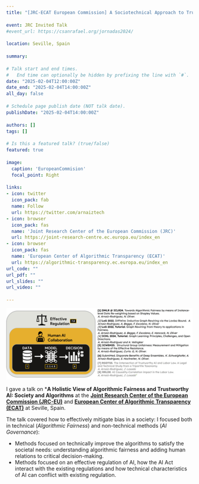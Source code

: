 ```yaml
---
title: "[JRC-ECAT European Commission] A Sociotechnical Approach to Trustworthy AI: from Algorithms to Regulation"

event: JRC Invited Talk
#event_url: https://csanrafael.org/jornadas2024/

location: Seville, Spain

summary: 

# Talk start and end times.
#   End time can optionally be hidden by prefixing the line with `#`.
date: "2025-02-04T12:00:00Z"
date_end: "2025-02-04T14:00:00Z"
all_day: false

# Schedule page publish date (NOT talk date).
publishDate: "2025-02-04T14:00:00Z"

authors: []
tags: []

# Is this a featured talk? (true/false)
featured: true

image:
  caption: 'EuropeanCommision'
  focal_point: Right

links:
- icon: twitter
  icon_pack: fab
  name: Follow
  url: https://twitter.com/arnaiztech
- icon: browser
  icon_pack: fas
  name: 'Joint Research Center of the European Commission (JRC)'
  url: https://joint-research-centre.ec.europa.eu/index_en
- icon: browser
  icon_pack: fas
  name: 'European Center of Algorithmic Transparency (ECAT)'
  url: https://algorithmic-transparency.ec.europa.eu/index_en
url_code: ""
url_pdf: ""
url_slides: ""
url_video: ""

---
```


![Pipeline of the talk](talkSchema.jpg)

I gave a talk on ***A Holistic View of Algorithmic Fairness and Trustworthy AI: Society and Algorithms** at the [**Joint Research Center of the European Commission (JRC-EU)**](https://joint-research-centre.ec.europa.eu/jrc-sites-across-europe/jrc-seville-spain_en) and [**European Center of Algorithmic Transparency (ECAT)**](https://algorithmic-transparency.ec.europa.eu/index_en) at Seville, Spain.

The talk covered how to effectively mitigate bias in a society: I focused both in technical (*Algorithmic Fairness*) and non-technical methods (*AI Governance*):
* Methods focused on technically improve the algorithms to satisfy the societal needs: understanding algorithmic fairness and adding human relations to critical decision-making.
* Methods focused on an effective regulation of AI, how the AI Act interact with the existing regulations and how technical characteristics of AI can conflict with existing regulation.

